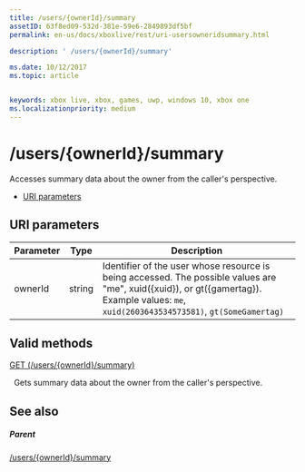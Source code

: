 ```yaml
---
title: /users/{ownerId}/summary
assetID: 63f8ed09-532d-381e-59e6-2849893df5bf
permalink: en-us/docs/xboxlive/rest/uri-usersowneridsummary.html

description: ' /users/{ownerId}/summary'

ms.date: 10/12/2017
ms.topic: article


keywords: xbox live, xbox, games, uwp, windows 10, xbox one
ms.localizationpriority: medium
---
```



# /users/{ownerId}/summary
Accesses summary data about the owner from the caller's perspective.

  * [URI parameters](#ID4EQ)

<a id="ID4EQ"></a>


## URI parameters

| Parameter| Type| Description|
| --- | --- | --- |
| ownerId| string| Identifier of the user whose resource is being accessed. The possible values are "me", xuid({xuid}), or gt({gamertag}). Example values: <code>me</code>, <code>xuid(2603643534573581)</code>, <code>gt(SomeGamertag)</code>|

<a id="ID4ESB"></a>


## Valid methods

[GET (/users/{ownerId}/summary)](uri-usersowneridsummaryget.md)

&nbsp;&nbsp;Gets summary data about the owner from the caller's perspective.

<a id="ID4E3B"></a>


## See also

<a id="ID4E5B"></a>


##### Parent

[/users/{ownerId}/summary]()
